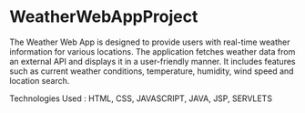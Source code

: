 # WeatherWebAppProject

The Weather Web App is designed to provide users with real-time weather information for various locations. The application fetches weather data from an external API and displays it in a user-friendly manner. It includes features such as current weather conditions, temperature, humidity, wind speed and location search.

Technologies Used : HTML, CSS, JAVASCRIPT, JAVA, JSP, SERVLETS
